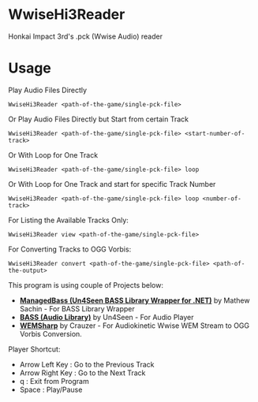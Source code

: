 # WwiseHi3Reader
Honkai Impact 3rd's .pck (Wwise Audio) reader

# Usage
Play Audio Files Directly

    WwiseHi3Reader <path-of-the-game/single-pck-file>
Or Play Audio Files Directly but Start from certain Track

    WwiseHi3Reader <path-of-the-game/single-pck-file> <start-number-of-track>
Or With Loop for One Track

    WwiseHi3Reader <path-of-the-game/single-pck-file> loop
Or With Loop for One Track and start for specific Track Number

    WwiseHi3Reader <path-of-the-game/single-pck-file> loop <number-of-track>
For Listing the Available Tracks Only:

    WwiseHi3Reader view <path-of-the-game/single-pck-file>
For Converting Tracks to OGG Vorbis:

    WwiseHi3Reader convert <path-of-the-game/single-pck-file> <path-of-the-output>

This program is using couple of Projects below:
 - [**ManagedBass (Un4Seen BASS Library Wrapper for .NET)**](https://github.com/ManagedBass/ManagedBass) by Mathew Sachin - For BASS Library Wrapper
 - [**BASS (Audio Library)**](https://www.un4seen.com) by Un4Seen - For Audio Player
 - [**WEMSharp**](https://github.com/Crauzer/WEMSharp) by Crauzer - For Audiokinetic Wwise WEM Stream to OGG Vorbis Conversion.

Player Shortcut:
- Arrow Left Key     : Go to the Previous Track
- Arrow Right Key    : Go to the Next Track
- q                  : Exit from Program
- Space              : Play/Pause
